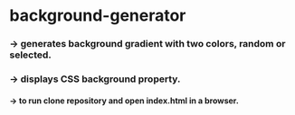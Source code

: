 # background-generator
### -> generates background gradient with two colors, random or selected. 
### -> displays CSS background property.
#### -> to run clone repository and open index.html in a browser. 
